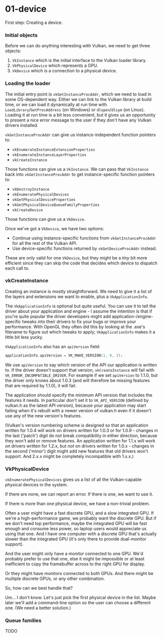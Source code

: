# 01-device

First step: Creating a device.

### Initial objects

Before we can do anything interesting with Vulkan, we need to get three objects:

1. `VkInstance` which is the initial interface to the Vulkan loader library.
2. `VkPhysicalDevice` which represents a GPU.
3. `VkDevice` which is a connection to a physical device.

### Loading the loader

The initial entry point is `vkGetInstanceProcAddr`, which we need to load in some OS-dependent way.
Either we can link to the Vulkan library at build time,
or we can load it dynamically at run time with
`LoadLibrary`/`GetProcAddress` (on Windows)
or `dlopen`/`dlsym` (on Linux).
Loading it at run time is a bit less convenient, but it gives us an opportunity
to present a nice error message to the user if they don't have any Vulkan drivers
installed.

`vkGetInstanceProcAddr` can give us instance-independent function pointers to:

* `vkEnumerateInstanceExtensionProperties`
* `vkEnumerateInstanceLayerProperties`
* `vkCreateInstance`

Those functions can give us a `VkInstance`.
We can pass that `VkInstance` back into `vkGetInstanceProcAddr` to get instance-specific function pointers to:

* `vkDestroyInstance`
* `vkEnumeratePhysicalDevices`
* `vkGetPhysicalDeviceProperties`
* `vkGetPhysicalDeviceQueueFamilyProperties`
* `vkCreateDevice`

Those functions can give us a `VkDevice`.

Once we've got a `VkDevice`, we have two options:

* Continue using instance-specific functions from `vkGetInstanceProcAddr` for all the rest of the Vulkan API.
* Use device-specific functions returned by `vkGetDeviceProcAddr` instead.

These are only valid for one `VkDevice`, but they might be a *tiny* bit more efficient
since they can skip the code that decides which device to dispatch each call to.

### vkCreateInstance

Creating an instance is mostly straightforward.
We need to give it a list of the layers and extensions we want to enable,
plus a `VkApplicationInfo`.

The `VkApplicationInfo` is optional but quite useful.
You can use it to tell the driver about your application and engine - I assume
the intention is that if you're quite popular the driver developers might add
application-/engine-specific tweaks into their drivers to fix your bugs or
improve your performance.
With OpenGL they often did this by looking at the .exe's filename to figure out
which tweaks to apply; `VkApplicationInfo` makes it a little bit less yucky.

`VkApplicationInfo` also has an `apiVersion` field:

```cpp
applicationInfo.apiVersion = VK_MAKE_VERSION(1, 0, 3);
```

We use `apiVersion` to say which version of the API our application is written to.
If the driver doesn't support that version, `vkCreateInstance` will fail with `VK_ERROR_INCOMPATIBLE_DRIVER`.
For example if we set `apiVersion` to 1.1.0, but the driver only knows about 1.0.3
(and will therefore be missing features that are required by 1.1.0), it will fail.

The application should specify the minimum API version that includes the features it needs.
In particular *don't* set it to `VK_API_VERSION` (defined by vulkan.h as the latest API version),
because your application may start failing when it's rebuilt with a newer version of vulkan.h
even if it doesn't use any of the new version's features.

(Vulkan's version numbering scheme is designed so that an application written for
1.0.4 will work on drivers written for 1.0.3 or for 1.0.9 - changes in the last ('patch') digit
do not break compatibility in either direction, because they won't add or remove features.
An application written for 1.1.x will work on drivers written for 1.2.x, but *not* on drivers
written for 1.0.x - changes in the second ('minor') digit might add new features that old
drivers won't support. And 2.x.x might be completely incompatible with 1.x.x.)

### VkPhysicalDevice

`vkEnumeratePhysicalDevices` gives us a list of all the Vulkan-capable physical devices
in the system.

If there are none, we can report an error. If there is one, we want to use it.

If there is more than one physical device, we have a non-trivial problem.

Often a user might have a fast discrete GPU, and a slow integrated GPU.
If we're a high-performance game, we probably want the discrete GPU.
But if we don't need top performance, maybe the integrated GPU will be fast enough
and consume less power, so laptop users would appreciate us using that one.
And I have one computer with a discrete GPU that's actually slower than
the integrated GPU (it's only there to provide dual-monitor support).

And the user might only have a monitor connected to one GPU. We'd probably
prefer to use that one, else it might be impossible or at least inefficient
to copy the framebuffer across to the right GPU for display.

Or they might have monitors connected to both GPUs.
And there might be multiple discrete GPUs, or any other combination.

So, how can we best handle that?

Um... I don't know. Let's just pick the first physical device in the list.
Maybe later we'll add a command-line option so the user can choose a different one.
(We need a better solution.)

### Queue families

TODO
